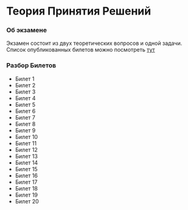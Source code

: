 # Теория Принятия Решений

### Об экзамене

Экзамен состоит из двух теоретических вопросов и одной задачи. Список опубликованных билетов можно посмотреть [тут](https://github.com/Soup-o-Stat/MIREA-SEM-4-EXAM/blob/main/%D0%9C%D0%B0%D1%82%D0%B5%D1%80%D0%B8%D0%B0%D0%BB%D1%8B/%D0%A2%D0%9F%D0%A0/%D0%91%D0%B8%D0%BB%D0%B5%D1%82%D1%8B.pdf)

### Разбор Билетов

* Билет 1
* Билет 2
* Билет 3
* Билет 4
* Билет 5
* Билет 6
* Билет 7
* Билет 8
* Билет 9
* Билет 10
* Билет 11
* Билет 12
* Билет 13
* Билет 14
* Билет 15
* Билет 16
* Билет 17
* Билет 18
* Билет 19
* Билет 20
